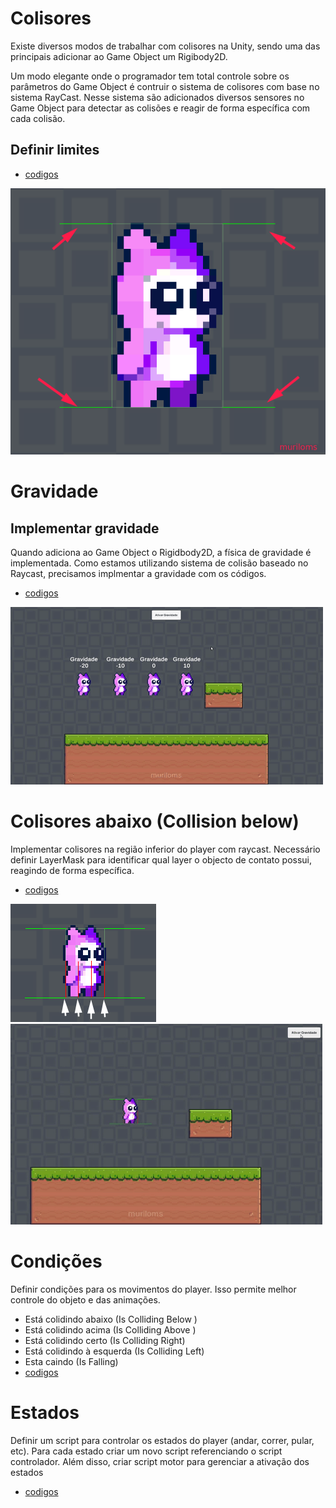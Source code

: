 # Colisores
Existe diversos modos de trabalhar com colisores na Unity, sendo uma das principais adicionar ao Game Object um Rigibody2D.

Um modo elegante onde o programador tem total controle sobre os parâmetros do Game Object é contruir o sistema de colisores com base no sistema RayCast. Nesse sistema são adicionados diversos sensores no Game Object para detectar as colisões e reagir de forma específica com cada colisão.

## Definir limites
- [codigos](../scripts/player/stage_01/)

![](../img/player/boundRayCast.png)


# Gravidade
## Implementar gravidade
Quando adiciona ao Game Object o Rigidbody2D, a física de gravidade é implementada. Como estamos utilizando sistema de colisão baseado no Raycast, precisamos implmentar a gravidade com os códigos.
- [codigos](../scripts/player/stage_02/)

![](../gift/playerGravidade.gif)


# Colisores abaixo (Collision below)
Implementar colisores na região inferior do player com raycast. Necessário definir LayerMask para identificar qual layer o objecto de contato possui, reagindo de forma específica.
- [codigos](../scripts/player/stage_03/)


![](../img/player/collisionBelow.png)  ![](../gift/playerCollisionBelow.gif)


# Condições
Definir condições para os movimentos do player. Isso permite melhor controle do objeto e das animações.
- Está colidindo abaixo (Is Colliding Below )
- Está colidindo acima (Is Colliding Above )
- Está colidindo certo (Is Colliding Right)
- Está colidindo à esquerda (Is Colliding Left)
- Esta caindo (Is Falling)
- [codigos](../scripts/player/stage_04/)


# Estados
Definir um script para controlar os estados do player (andar, correr, pular, etc). Para cada estado criar um novo script referenciando o script controlador. Além disso, criar script motor para gerenciar a ativação dos estados
- [codigos](../scripts/player/stage_05/)
